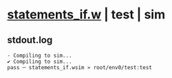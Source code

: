 # [statements_if.w](../../../../examples/tests/valid/statements_if.w) | test | sim

## stdout.log
```log
- Compiling to sim...
✔ Compiling to sim...
pass ─ statements_if.wsim » root/env0/test:test
```

